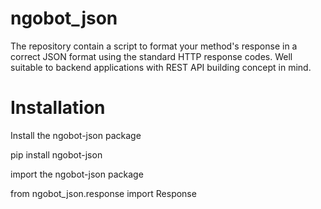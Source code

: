 # ngobot_json
The repository contain a script to format your method's response in a correct JSON format using the standard HTTP response codes. Well suitable to backend applications with REST API building concept in mind.

# Installation
Install the ngobot-json package

pip install ngobot-json

import the ngobot-json package

from ngobot_json.response import Response




